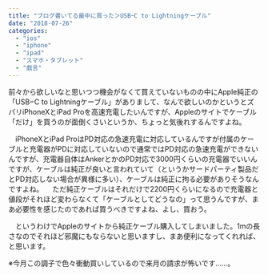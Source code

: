 ```yaml
---
title: "ブログ書いてる最中に買った＞USBｰC to Lightningケーブル"
date: "2018-07-26"
categories: 
  - "ios"
  - "iphone"
  - "ipad"
  - "スマホ・タブレット"
  - "戯言"
---
```


前々から欲しいなと思いつつ機会がなくて買えていないものの中にApple純正の「USB−C to Lightningケーブル」がありまして、なんで欲しいのかというとズバリiPhoneXとiPad Proを高速充電したいんですが、Appleのサイトでケーブル「だけ」を買うのが面倒くさいというか、ちょっと気後れするんですよね。

　iPhoneXとiPad ProはPD対応の急速充電に対応しているんですが付属のケーブルと充電器がPDに対応していないので通常ではPD対応の急速充電ができないんですが、充電器自体はAnkerとかのPD対応で3000円くらいの充電器でいいんですが、ケーブルは純正が良いと言われていて（というかサードパーティ製品だとPD対応しない場合が異様に多い）、ケーブルは純正に拘る必要がありそうなんですよね。 　ただ純正ケーブルはそれだけで2200円くらいになるので充電器と値段がそれほど変わらなくて「ケーブルとしてどうなの」って思うんですが、まあ必要性を感じたのであれば買うべきですよね、よし、買おう。

　というわけでAppleのサイトから純正ケーブル購入してしまいました。1mの長さなのでそれほど邪魔にもならないと思いますし、まあ便利になってくれれば、と思います。

※今月この調子で色々衝動買いしているので来月の請求が怖いです……。
